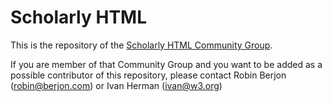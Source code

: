 # Scholarly HTML

This is the repository of the [Scholarly HTML Community Group](https://www.w3.org/community/scholarlyhtml/).

If you are member of that Community Group and you want to be added as a possible contributor of this repository, please contact Robin Berjon (robin@berjon.com) or Ivan Herman (ivan@w3.org)
